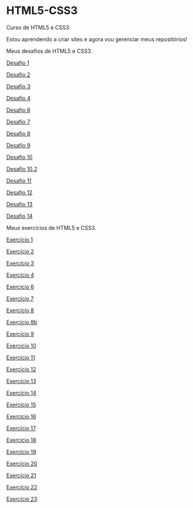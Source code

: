 # HTML5-CSS3
 Curso de HTML5 e CSS3

 Estou aprendendo a criar sites e agora vou gerenciar meus repositórios!

Meus desafios de HTML5 e CSS3.

 <a href="https://andre-santosds.github.io/HTML5-CSS3/desafios/desafio-1/index.HTML" target="_blank" rel="external">Desafio 1</a>

 <a href="https://andre-santosds.github.io/HTML5-CSS3/desafios/desafio-2/index.HTML" target="_blank" rel="external">Desafio 2</a>

 <a href="https://andre-santosds.github.io/HTML5-CSS3/desafios/desafio-3/index.HTML" target="_blank" rel="external">Desafio 3</a>

 <a href="https://andre-santosds.github.io/HTML5-CSS3/desafios/desafio-4/index.HTML" target="_blank" rel="external">Desafio 4</a>

 <a href="https://andre-santosds.github.io/HTML5-CSS3/desafios/desafio-6/index.HTML" target="_blank" rel="external">Desafio 6</a>

 <a href="https://andre-santosds.github.io/HTML5-CSS3/desafios/desafio-7/index.HTML" target="_blank" rel="external">Desafio 7</a>

 <a href="https://andre-santosds.github.io/HTML5-CSS3/desafios/desafio-8/index.HTML" target="_blank" rel="external">Desafio 8</a>

 <a href="https://andre-santosds.github.io/HTML5-CSS3/desafios/desafio-9/index.HTML" target="_blank" rel="external">Desafio 9</a>

 <a href="https://andre-santosds.github.io/HTML5-CSS3/desafios/desafio-10/index.html" target="_blank" rel="external">Desafio 10</a>

 <a href="https://andre-santosds.github.io/HTML5-CSS3/desafios/desafio-10.2/index.html" target="_blank" rel="external">Desafio 10.2</a>

  <a href="https://andre-santosds.github.io/HTML5-CSS3/desafios/desafio-11/index.html" target="_blank" rel="external">Desafio 11</a>

 <a href="https://andre-santosds.github.io/HTML5-CSS3/desafios/desafio-12/index.html" target="_blank" rel="external">Desafio 12</a>

  <a href="https://andre-santosds.github.io/HTML5-CSS3/desafios/desafio-13/index.html" target="_blank" rel="external">Desafio 13</a>

   <a href="https://andre-santosds.github.io/HTML5-CSS3/desafios/desafio-14/index.html" target="_blank" rel="external">Desafio 14</a>

 Meus exercícios de HTML5 e CSS3.

 <a href="https://andre-santosds.github.io/HTML5-CSS3/exercicios/ex001/index.html" target="_blank" rel="external">Exercício 1</a>

 <a href="https://andre-santosds.github.io/HTML5-CSS3/exercicios/ex002/index.html" target="_blank" rel="external">Exercício 2</a>

 <a href="https://andre-santosds.github.io/HTML5-CSS3/exercicios/ex003/index.html" target="_blank" rel="external">Exercício 3</a>

 <a href="https://andre-santosds.github.io/HTML5-CSS3/exercicios/ex004/index.html" target="_blank" rel="external">Exercício 4</a>

 <a href="https://andre-santosds.github.io/HTML5-CSS3/exercicios/ex006/index.html" target="_blank" rel="external">Exercício 6</a>

 <a href="https://andre-santosds.github.io/HTML5-CSS3/exercicios/ex007/index.html" target="_blank" rel="external">Exercício 7</a>

 <a href="https://andre-santosds.github.io/HTML5-CSS3/exercicios/ex008/index.html" target="_blank" rel="external">Exercício 8</a>

 <a href="https://andre-santosds.github.io/HTML5-CSS3/exercicios/ex008b/index.html" target="_blank" rel="external">Exercício 8b</a>

 <a href="https://andre-santosds.github.io/HTML5-CSS3/exercicios/ex009/index.html" target="_blank" rel="external">Exercício 9</a>

 <a href="https://andre-santosds.github.io/HTML5-CSS3/exercicios/ex010/index.html" target="_blank" rel="external">Exercício 10</a>

 <a href="https://andre-santosds.github.io/HTML5-CSS3/exercicios/ex011/index.html" target="_blank" rel="external">Exercício 11</a>

 <a href="https://andre-santosds.github.io/HTML5-CSS3/exercicios/ex012/index.html" target="_blank" rel="external">Exercício 12</a>

 <a href="https://andre-santosds.github.io/HTML5-CSS3/exercicios/ex013/index.html" target="_blank" rel="external">Exercício 13</a>

 <a href="https://andre-santosds.github.io/HTML5-CSS3/exercicios/ex014/index.html" target="_blank" rel="external">Exercício 14</a>

 <a href="https://andre-santosds.github.io/HTML5-CSS3/exercicios/ex015/index.html" target="_blank" rel="external">Exercício 15</a>

 <a href="https://andre-santosds.github.io/HTML5-CSS3/exercicios/ex016/cor01.HTML" target="_blank" rel="external">Exercício 16</a>

 <a href="https://andre-santosds.github.io/HTML5-CSS3/exercicios/ex017/fonte01.HTML" target="_blank" rel="external">Exercício 17</a>

 <a href="https://andre-santosds.github.io/HTML5-CSS3/exercicios/ex018/font01.HTML" target="_blank" rel="external">Exercício 18</a>

 <a href="https://andre-santosds.github.io/HTML5-CSS3/exercicios/ex019/seletor01.HTML" target="_blank" rel="external">Exercício 19</a>

 <a href="https://andre-santosds.github.io/HTML5-CSS3/exercicios/ex020/hover.HTML" target="_blank" rel="external">Exercício 20</a>

 <a href="https://andre-santosds.github.io/HTML5-CSS3/exercicios/ex021/caixa01.HTML" target="_blank" rel="external">Exercício 21</a>

 <a href="https://andre-santosds.github.io/HTML5-CSS3/exercicios/ex022/fundo001.html" target="_blank" rel="external">Exercício 22</a>

 <a href="https://andre-santosds.github.io/HTML5-CSS3/exercicios/ex023/tabela001.html" target="_blank" rel="external">Exercício 23</a>
